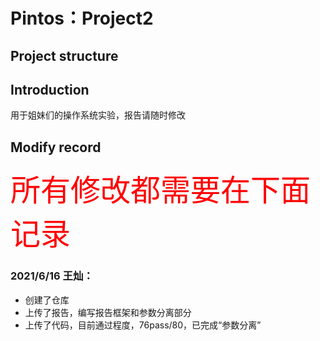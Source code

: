 # Pintos：Project2

## Project structure

## Introduction
用于姐妹们的操作系统实验，报告请随时修改

## Modify record
<font color="red" size=10>所有修改都需要在下面记录</font>
### 2021/6/16 王灿：
- 创建了仓库
- 上传了报告，编写报告框架和参数分离部分
- 上传了代码，目前通过程度，76pass/80，已完成“参数分离”
